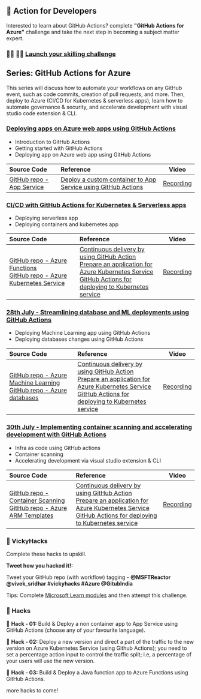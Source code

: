 ## :avocado: Action for Developers

Interested to learn about GitHub Actions? complete **"GitHub Actions for Azure"** challenge and take the next step in becoming a subject matter expert.

### :man_technologist: :woman_technologist: [Launch your skilling challenge](https://docs.microsoft.com/en-us/learn/challenges?id=9e807718-5823-4193-93d4-fdf4d3127c02)


## Series: GitHub Actions for Azure

This series will discuss how to automate your workflows on any GitHub event, such as code commits, creation of pull requests, and more. Then, deploy to Azure (CI/CD for Kubernetes & serverless apps), learn how to automate governance & security, and accelerate development with visual studio code extension & CLI.

### [Deploying apps on Azure web apps using GitHub Actions](https://www.meetup.com/microsoft-reactor-bengaluru/events/279015119/)

* Introduction to GitHub Actions
* Getting started with GitHub Actions
* Deploying app on Azure web app using GitHub Actions

|     Source Code     |    Reference    | Video |
|     :---    | :---           | :---:       |
| [GitHub repo - App Service](https://github.com/vivsridh4/quickstart)   | [Deploy a custom container to App Service using GitHub Actions](https://docs.microsoft.com/en-us/azure/app-service/deploy-container-github-action?tabs=publish-profile)  |      [Recording](https://www.youtube.com/watch?v=dyTXblcbqtg&t=1495s&ab_channel=MicrosoftReactor)   |


### [CI/CD with GitHub Actions for Kubernetes & Serverless apps](https://www.meetup.com/microsoft-reactor-bengaluru/events/279015137/)

* Deploying serverless app 
* Deploying containers and kubernetes app

|     Source Code     |    Reference    | Video |
|     :---    | :---           | :---:       |
| [GitHub repo - Azure Functions](https://github.com/vivsridh4/funcapp)<br/>[GitHub repo - Azure Kubernetes Service](https://github.com/vivsridh4/azure-voting-app-redis) | [Continuous delivery by using GitHub Action](https://docs.microsoft.com/en-us/azure/azure-functions/functions-how-to-github-actions?tabs=python)<br/>[Prepare an application for Azure Kubernetes Service](https://docs.microsoft.com/en-us/azure/aks/tutorial-kubernetes-prepare-app)<br/>[GitHub Actions for deploying to Kubernetes service](https://docs.microsoft.com/en-us/azure/aks/kubernetes-action)  | [Recording](https://www.youtube.com/watch?v=iRNfeZSkn5Y&ab_channel=MicrosoftReactor)   |

### [28th July - Streamlining database and ML deployments using GitHub Actions](https://www.meetup.com/microsoft-reactor-bengaluru/events/279015454/)

* Deploying Machine Learning app using GitHub Actions 
* Deploying databases changes using GitHub Actions 

|     Source Code     |    Reference    | Video |
|     :---    | :---           | :---:       |
| [GitHub repo - Azure Machine Learning](https://github.com/vivsridh4/azureml-githubactions)<br/>[GitHub repo - Azure databases](https://github.com/vivsridh4/azure-database-githubactions) | [Continuous delivery by using GitHub Action](https://docs.microsoft.com/en-us/azure/azure-functions/functions-how-to-github-actions?tabs=python)<br/>[Prepare an application for Azure Kubernetes Service](https://docs.microsoft.com/en-us/azure/aks/tutorial-kubernetes-prepare-app)<br/>[GitHub Actions for deploying to Kubernetes service](https://docs.microsoft.com/en-us/azure/aks/kubernetes-action)  | [Recording](https://www.youtube.com/watch?v=DwWsJwG5-KE&t=2297s&ab_channel=MicrosoftReactor)   |

### [30th July - Implementing container scanning and accelerating development with GitHub Actions](https://www.meetup.com/microsoft-reactor-bengaluru/events/279015477/)

* Infra as code using GitHub actions
* Container scanning
* Accelerating development via visual studio extension & CLI

|     Source Code     |    Reference    | Video |
|     :---    | :---           | :---:       |
| [GitHub repo - Container Scanning](https://github.com/vivsridh4/containerscan)<br/>[GitHub repo - Azure ARM Templates](https://github.com/vivsridh4/deploy_arm_template) | [Continuous delivery by using GitHub Action](https://docs.microsoft.com/en-us/azure/azure-functions/functions-how-to-github-actions?tabs=python)<br/>[Prepare an application for Azure Kubernetes Service](https://docs.microsoft.com/en-us/azure/aks/tutorial-kubernetes-prepare-app)<br/>[GitHub Actions for deploying to Kubernetes service](https://docs.microsoft.com/en-us/azure/aks/kubernetes-action)  | [Recording](https://www.youtube.com/watch?v=A3ubK3oMhg8&t=2179s&ab_channel=MicrosoftReactor)   |

### :avocado: VickyHacks

Complete these hacks to upskill.

**Tweet how you hacked it!:**

Tweet your GitHub repo (with workflow) tagging - **@MSFTReactor @vivek_sridhar #vickyhacks #Azure @GitubIndia**

Tips: Complete [Microsoft Learn modules](https://docs.microsoft.com/en-us/learn/challenges?id=9e807718-5823-4193-93d4-fdf4d3127c02) and then attempt this challenge.

### :evergreen_tree: Hacks

:seedling: **Hack - 01:** Build & Deploy a non container app to App Service using GitHub Actions (choose any of your favourite language).

:seedling: **Hack - 02:** Deploy a new version and direct a part of the traffic to the new version on Azure Kubernetes Service (using Github Actions); you need to set a percentage action input to control the traffic split; i.e, a percentage of your users will use the new version.

:seedling: **Hack - 03:** Build & Deploy a Java function app to Azure Functions using GitHub Actions.

more hacks to come!











